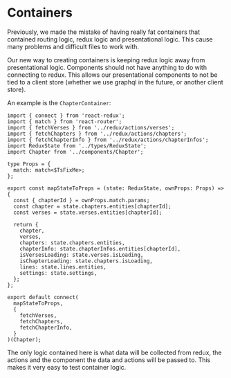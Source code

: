# Containers

Previously, we made the mistake of having really fat containers that contained routing logic, redux logic and presentational logic. This cause many problems and difficult files to work with.

Our new way to creating containers is keeping redux logic away from presentational logic. Components should not have anything to do with connecting to redux. This allows our presentational components to not be tied to a client store (whether we use graphql in the future, or another client store).

An example is the `ChapterContainer`:

```tsx
import { connect } from 'react-redux';
import { match } from 'react-router';
import { fetchVerses } from '../redux/actions/verses';
import { fetchChapters } from '../redux/actions/chapters';
import { fetchChapterInfo } from '../redux/actions/chapterInfos';
import ReduxState from '../types/ReduxState';
import Chapter from '../components/Chapter';

type Props = {
  match: match<$TsFixMe>;
};

export const mapStateToProps = (state: ReduxState, ownProps: Props) => {
  const { chapterId } = ownProps.match.params;
  const chapter = state.chapters.entities[chapterId];
  const verses = state.verses.entities[chapterId];

  return {
    chapter,
    verses,
    chapters: state.chapters.entities,
    chapterInfo: state.chapterInfos.entities[chapterId],
    isVersesLoading: state.verses.isLoading,
    isChapterLoading: state.chapters.isLoading,
    lines: state.lines.entities,
    settings: state.settings,
  };
};

export default connect(
  mapStateToProps,
  {
    fetchVerses,
    fetchChapters,
    fetchChapterInfo,
  }
)(Chapter);
```

The only logic contained here is what data will be collected from redux, the actions and the component the data and actions will be passed to. This makes it very easy to test container logic. 